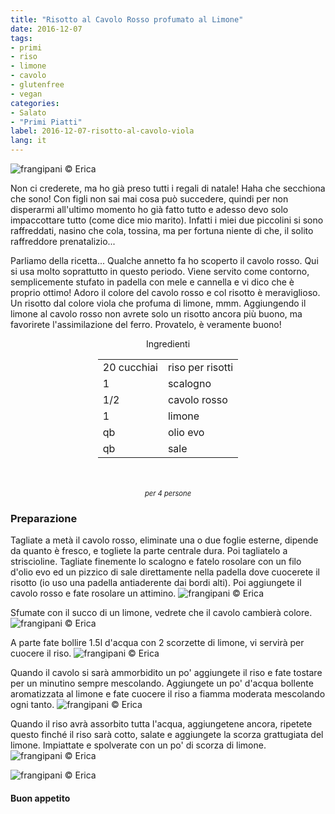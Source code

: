 ```yaml
---
title: "Risotto al Cavolo Rosso profumato al Limone"
date: 2016-12-07
tags:
- primi
- riso
- limone
- cavolo
- glutenfree
- vegan
categories:
- Salato
- "Primi Piatti"
label: 2016-12-07-risotto-al-cavolo-viola
lang: it
---
```

![](header.jpg "frangipani © Erica")

Non ci crederete, ma ho già preso tutti i regali di natale! Haha che secchiona che sono! Con figli non sai mai cosa può succedere, quindi per non disperarmi all'ultimo momento ho già fatto tutto e adesso devo solo impaccottare tutto (come dice mio marito). Infatti i miei due piccolini si sono raffreddati, nasino che cola, tossina, ma per fortuna niente di che, il solito raffreddore prenatalizio...

Parliamo della ricetta... Qualche annetto fa ho scoperto il cavolo rosso. Qui si usa molto soprattutto in questo periodo. Viene servito come contorno, semplicemente stufato in padella con mele e cannella e vi dico che è proprio ottimo! Adoro il colore del cavolo rosso e col risotto è meraviglioso. Un risotto dal colore viola che profuma di limone, mmm. Aggiungendo il limone al cavolo rosso non avrete solo un risotto ancora più buono, ma favorirete l'assimilazione del ferro. Provatelo, è veramente buono!

<div id="wrapper" style="text-align: center">
  <div id="yourdiv" style="display: inline-block;">
    <div class="ingredients">
      <div class="ingredients-title">Ingredienti</div>
      <table>
        <tbody>
          <tr>
            <td>20 cucchiai</td>
            <td>riso per risotti</td>
          </tr>
          <tr>
            <td>1</td>
            <td>scalogno</td>
          </tr>
          <tr>
            <td>1/2</td>
            <td>cavolo rosso</td>
          </tr>
          <tr>
            <td>1</td>
            <td>limone</td>
          </tr>
          <tr>
            <td>qb</td>
            <td>olio evo</td>
          </tr>
          <tr>
            <td>qb</td>
            <td>sale</td>
          </tr>
        </tbody>
      </table>
      <br></br>
      <i class="pull-right" style="font-size: 80%;">per 4 persone</i>
    </div>
  </div>
</div>


<h3>
  <font color="grey">
    <i class="fa-solid fa-gears"></i>
  </font> Preparazione
</h3>

Tagliate a metà il cavolo rosso, eliminate una o due foglie esterne, dipende da quanto è fresco, e togliete la parte centrale dura. Poi tagliatelo a striscioline. Tagliate finemente lo scalogno e fatelo rosolare con un filo d'olio evo ed un pizzico di sale direttamente nella padella dove cuocerete il risotto (io uso una padella antiaderente dai bordi alti). Poi aggiungete il cavolo rosso e fate rosolare un attimino. 
![](cavolo1.jpg "frangipani © Erica")

Sfumate con il succo di un limone, vedrete che il cavolo cambierà colore.
![](cavolo2.jpg "frangipani © Erica")

A parte fate bollire 1.5l d'acqua con 2 scorzette di limone, vi servirà per cuocere il riso.
![](acqua.jpg "frangipani © Erica")

Quando il cavolo si sarà ammorbidito un po' aggiungete il riso e fate tostare per un minutino sempre mescolando. Aggiungete un po' d'acqua bollente aromatizzata al limone e fate cuocere il riso a fiamma moderata mescolando ogni tanto. 
![](riso.jpg "frangipani © Erica")

Quando il riso avrà assorbito tutta l'acqua, aggiungetene ancora, ripetete questo finché il riso sarà cotto, salate e aggiungete la scorza grattugiata del limone. Impiattate e spolverate con un po' di scorza di limone.
![](risultato1.jpg "frangipani © Erica")

![](risultato2.jpg "frangipani © Erica")

<h4>Buon appetito
  <font color="red">
    <i class="fa-regular fa-face-smile"></i>
  </font>
</h4>
